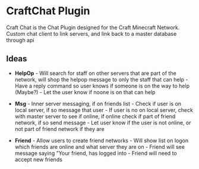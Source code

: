 # CraftChat Plugin

Craft Chat is the Chat Plugin designed for the Craft Minecraft Network.  Custom chat client to link servers, and link back to a master database through api

## Ideas

* **HelpOp** - Will search for staff on other servers that are part of the network, will shop the helpop message to only the staff that can help
             - Have a reply command so user knows if someone is on the way to help (Maybe?)
             - Let the user know if noone is on that can help

* **Msg** - Inner server messaging, if on friends list
          - Check if user is on local server, if so message that user
          - If user is no on local server, check with master server to see if online, if online check if part of friend network, if so send message
          - Let user know if the user is not online, or not part of friend network if they are

* **Friend** - Allow users to create friend networks
             - Will show list on logon which friends are online and what server they are on
             - Friend will see message saying "Your friend, <name> has logged into <server>
             - Friend will need to accept new friends